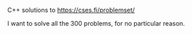 C++ solutions to https://cses.fi/problemset/

I want to solve all the 300 problems, for no particular reason.